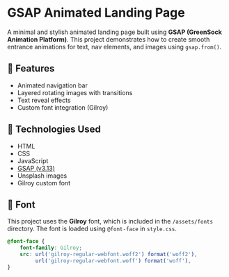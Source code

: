 # GSAP Animated Landing Page

A minimal and stylish animated landing page built using **GSAP (GreenSock Animation Platform)**. This project demonstrates how to create smooth entrance animations for text, nav elements, and images using `gsap.from()`.

## 🌟 Features

- Animated navigation bar
- Layered rotating images with transitions
- Text reveal effects
- Custom font integration (Gilroy)

## 🔧 Technologies Used

- HTML
- CSS
- JavaScript
- [GSAP (v3.13)](https://greensock.com/gsap/)
- Unsplash images
- Gilroy custom font

## 🎨 Font

This project uses the **Gilroy** font, which is included in the `/assets/fonts` directory. The font is loaded using `@font-face` in `style.css`.

```css
@font-face {
    font-family: Gilroy;
    src: url('gilroy-regular-webfont.woff2') format('woff2'),
         url('gilroy-regular-webfont.woff') format('woff'),
}
